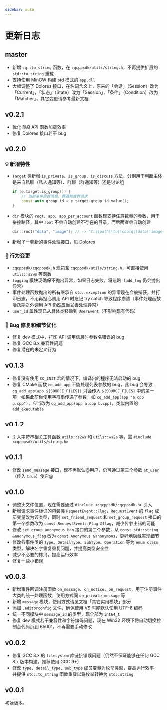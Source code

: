 ```yaml
---
sidebar: auto
---
```


# 更新日志

## master

- 新增 `cq::to_string` 函数，在 `cqcppsdk/utils/string.h`，不再提供扩展的 `std::to_string` 重载
- 支持使用 MinGW 构建 std 模式的 `app.dll`
- 大幅调整了 Dolores 接口，在名词含义上，原来的「会话」（Session）改为「Current」，「状态」（State）改为「Session」，「条件」（Condition）改为「Matcher」，其它变更请参考最新文档

## v0.2.1

- 优化 酷Q API 函数加载效率
- 修复 Dolores 接口若干 bug

## v0.2.0

### 💡 新增特性

- `Target` 类新增 `is_private`、`is_group`、`is_discuss` 方法，分别用于判断主体是来自私聊（私人通知等）、群聊（群通知等）还是讨论组
  ```cpp
  if (e.target.is_group()) {
      // 当前事件是群消息、群通知或群请求
      const auto group_id = e.target.group_id.value();
  }
  ```
- `dir` 模块的 `root`、`app`、`app_per_account` 函数现支持任意数量的参数，用于拼接路径，其中 `root` 不会自动创建不存在的目录，而后两者会自动创建
  ```cpp
  dir::root("data", "image"); // -> "C:\\path\\to\\coolq\\data\\image\\"
  ```
- 新增了一套新的事件处理接口，见 [Dolores](/dolores/)

### 🔨 行为变更

- `cqcppsdk/cqcppsdk.h` 现包含 `cqcppsdk/utils/string.h`，可直接使用 `utils::s2ws` 等函数
- `logging` 模块现确保不抛出异常，如果日志失败，将忽略（`add_log` 仍会抛出异常）
- 事件处理函数抛出的所有继承自 `std::exception` 的异常现在会被捕获，并打印日志，不用再担心调用 API 时忘记 try catch 导致程序崩溃（事件处理函数活跃期之外调用 API 仍然应当妥善处理异常）
- `user_id` 属性现已从具体类移动到 `UserEvent`（不影响现有代码）

### 🐛 Bug 修复和细节优化

- 修复 dev 模式中，打印 API 调用信息时参数名错误的 bug
- 修复 GCC 8.x 兼容性问题
- 修复潜在的未定义行为

## v0.1.3

- 修复没有使用 `CQ_INIT` 宏的情况下，编译出的程序无法启动的 bug
- 修复 CMake 函数 `cq_add_app` 不能处理列表参数的 bug，此 bug 会导致 `cq_add_app(app ${SOURCE_FILES})` 只会传入 `${SOURCE_FILES}` 中的第一项，如果此前你使用字符串传递了参数，如 `cq_add_app(app "a.cpp b.cpp")`，应当改为 `cq_add_app(app a.cpp b.cpp)`，类似内置的 `add_executable`

## v0.1.2

- 引入字符串相关工具函数 `utils::s2ws` 和 `utils::ws2s` 等，需 `#include <cqcppsdk/utils/string.h>`

## v0.1.1

- 修改 `send_message` 接口，现不再默认@用户，仍可通过第三个参数 `at_user`（传入 `true`）使它@

## v0.1.0

- 调整头文件位置，现在需要通过 `#include <cqcppsdk/cqcppsdk.h>` 引入
- 新增请求事件标识的包装类 `RequestEvent::Flag`，`RequestEvent` 的 `flag` 成员变量改为该类型，同时 `set_friend_request` 和 `set_group_request` 接口的第一个参数改为 `const RequestEvent::Flag &flag`，减少传参出错的可能
- 修改 `set_group_anonymous_ban` 接口的第二个参数，从 `const std::string &anonymous_flag` 改为 `const Anonymous &anonymous`，更好地隐藏实现细节
- 修改各事件类的 `Type`、`DetailType`、`SubType`、`Operation` 等为 `enum class` 类型，解决名字重复重复问题，并提高类型安全性
- 减少不必要的拷贝，提高运行效率
- 修复一些小错误

## v0.0.3

- 新增事件回调注册函数 `on_message`、`on_notice`、`on_request`，用于注册事件大类的统一处理函数，使用方式同 `on_private_message` 等
- 新增 `message` 模块，使用方式请见文档「其它实用模块」部分
- 添加 `.editorconfig` 文件，确保使用 VS 时能默认使用 UTF-8 编码
- 统一不同模块中 `message_id` 的类型，现全部为 `int64_t`
- 修复 dev 模式若干兼容性和字符编码问题，现在 Win32 环境下将自动切换控制台代码页到 65001，不再需要手动修改

## v0.0.2

- 修复 GCC 8.x 的 `filesystem` 库链接错误问题（仍然不保证能够在任何 GCC 8.x 版本构建，推荐使用 GCC 9+）
- 修改 `type`、`detail_type`、`sub_type` 成员变量为枚举类型，提高运行效率，并提供 `std::to_string` 函数重载以将枚举转换为 `std::string`

## v0.0.1

初始版本。
